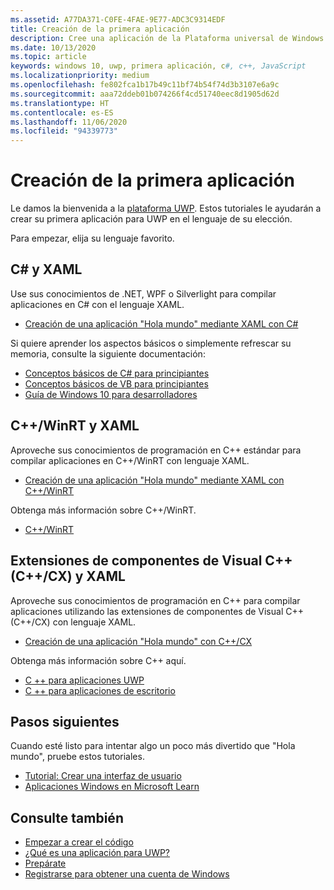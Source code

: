 ```yaml
---
ms.assetid: A77DA371-C0FE-4FAE-9E77-ADC3C9314EDF
title: Creación de la primera aplicación
description: Cree una aplicación de la Plataforma universal de Windows (UWP) para Windows 10 con su lenguaje de programación favorito.
ms.date: 10/13/2020
ms.topic: article
keywords: windows 10, uwp, primera aplicación, c#, c++, JavaScript
ms.localizationpriority: medium
ms.openlocfilehash: fe802fca1b17b49c11bf74b54f74d3b3107e6a9c
ms.sourcegitcommit: aaa72ddeb01b074266f4cd51740eec8d1905d62d
ms.translationtype: HT
ms.contentlocale: es-ES
ms.lasthandoff: 11/06/2020
ms.locfileid: "94339773"
---
```

# <a name="create-your-first-app"></a>Creación de la primera aplicación

Le damos la bienvenida a la [plataforma UWP](universal-application-platform-guide.md). Estos tutoriales le ayudarán a crear su primera aplicación para UWP en el lenguaje de su elección.

Para empezar, elija su lenguaje favorito.

## <a name="c-and-xaml"></a>C# y XAML

Use sus conocimientos de .NET, WPF o Silverlight para compilar aplicaciones en C# con el lenguaje XAML.

* [Creación de una aplicación "Hola mundo" mediante XAML con C#](create-a-hello-world-app-xaml-universal.md)

Si quiere aprender los aspectos básicos o simplemente refrescar su memoria, consulte la siguiente documentación:

* [Conceptos básicos de C# para principiantes](https://channel9.msdn.com/Series/CSharp-Fundamentals-for-Absolute-Beginners?l=Lvld4EQIC_2706218949)
* [Conceptos básicos de VB para principiantes](/learn/?l=jqMOvLKbC_9206218965)
* [Guía de Windows 10 para desarrolladores](/learn/)

## <a name="cwinrt-and-xaml"></a>C++/WinRT y XAML

Aproveche sus conocimientos de programación en C++ estándar para compilar aplicaciones en C++/WinRT con lenguaje XAML.

* [Creación de una aplicación "Hola mundo" mediante XAML con C++/WinRT](create-a-basic-windows-10-app-in-cppwinrt.md)

Obtenga más información sobre C++/WinRT.

* [C++/WinRT](../cpp-and-winrt-apis/index.md)

## <a name="visual-c-component-extensions-ccx-and-xaml"></a>Extensiones de componentes de Visual C++ (C++/CX) y XAML

Aproveche sus conocimientos de programación en C++ para compilar aplicaciones utilizando las extensiones de componentes de Visual C++ (C++/CX) con lenguaje XAML.

* [Creación de una aplicación "Hola mundo" con C++/CX](create-a-basic-windows-10-app-in-cpp.md)

Obtenga más información sobre C++ aquí.

* [C ++ para aplicaciones UWP](/cpp/cppcx/universal-windows-apps-cpp?view=vs-2019)
* [C ++ para aplicaciones de escritorio](/cpp/windows/desktop-applications-visual-cpp?view=vs-2019)

## <a name="next-steps"></a>Pasos siguientes

Cuando esté listo para intentar algo un poco más divertido que "Hola mundo", pruebe estos tutoriales.

* [Tutorial: Crear una interfaz de usuario](../design/basics/xaml-basics-ui.md)
* [Aplicaciones Windows en Microsoft Learn](/learn/browse/?products=windows)

## <a name="see-also"></a>Consulte también

* [Empezar a crear el código](create-uwp-apps.md)
* [¿Qué es una aplicación para UWP?](universal-application-platform-guide.md)
* [Prepárate](/windows/apps/get-started/get-set-up.md)
* [Registrarse para obtener una cuenta de Windows](/windows/apps/get-started/sign-up.md)